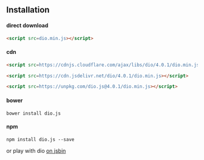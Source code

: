 ## Installation

#### direct download

```html
<script src=dio.min.js></script>
```

#### cdn

```html
<script src=https://cdnjs.cloudflare.com/ajax/libs/dio/4.0.1/dio.min.js></script>
```

```html
<script src=https://cdn.jsdelivr.net/dio/4.0.1/dio.min.js></script>
```

```html
<script src=https://unpkg.com/dio.js@4.0.1/dio.min.js></script>
```

#### bower

```
bower install dio.js
```

#### npm

```
npm install dio.js --save
```

or play with dio [on jsbin](http://jsbin.com/lobavo/edit?js,output)
